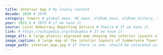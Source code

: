 ```yaml
---
title: Interior map # My lovely content
decade: 2020 # 1970
category: towers # global_news, UK_news, oldham_news, oldham_history, towers, surrounding_estate # Always exactly one category
year: 2021.5 # 1975 # if we have it
source: Local Democracy Reporting Service # Sheila # If we have it
link: # https://wikipedia.org/dsdsadsa # If we have it
image_alt: A large plastic engraved map showing the interior layouts of a few floors of Sumervale house, shown nailed to a slightly grubby/damaged lilac painted wall. The map has some graffiti scratched into it. # If there is one
image_caption: A large map of the interior layouts of Summervale Tower. Manchester Evening News, Local Democracy Reporting Service. Licence - CC BY-NC-SA 4.0 # If there is one
image_path: interior_map.jpg # If there is one, should be colocated with the index.md file in the folder
---
```

